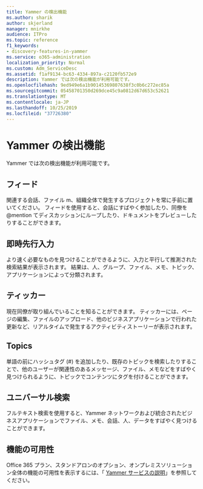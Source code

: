 ```yaml
---
title: Yammer の検出機能
ms.author: sharik
author: skjerland
manager: mnirkhe
audience: ITPro
ms.topic: reference
f1_keywords:
- discovery-features-in-yammer
ms.service: o365-administration
localization_priority: Normal
ms.custom: Adm_ServiceDesc
ms.assetid: f1af9134-bc63-4334-897a-c2120fb572e9
description: Yammer では次の検出機能が利用可能です。
ms.openlocfilehash: 9ed949e6a1b90145369807638f3c0b6c272ec85a
ms.sourcegitcommit: 05458701350d269dce45c9a0812d67d653c52621
ms.translationtype: MT
ms.contentlocale: ja-JP
ms.lasthandoff: 10/25/2019
ms.locfileid: "37726380"
---
```

# <a name="discovery-features-in-yammer"></a>Yammer の検出機能

Yammer では次の検出機能が利用可能です。
  
## <a name="feeds"></a>フィード

関連する会話、ファイル m、組織全体で発生するプロジェクトを常に手前に置いてください。 フィードを使用すると、会話にすばやく参加したり、同僚を @mention てディスカッションにループしたり、ドキュメントをプレビューしたりすることができます。

## <a name="instant-type-ahead"></a>即時先行入力

より速く必要なものを見つけることができるように、入力と平行して推測された検索結果が表示されます。 結果は、人、グループ、ファイル、メモ、トピック、アプリケーションによって分類されます。
    
## <a name="ticker"></a>ティッカー

現在同僚が取り組んでいることを知ることができます。 ティッカーには、ページの編集、ファイルのアップロード、他のビジネスアプリケーションで行われた更新など、リアルタイムで発生するアクティビティストーリーが表示されます。
  
## <a name="topics"></a>Topics

単語の前にハッシュタグ (#) を追加したり、既存のトピックを検索したりすることで、他のユーザーが関連性のあるメッセージ、ファイル、メモなどをすばやく見つけられるように、トピックでコンテンツにタグを付けることができます。
  
## <a name="universal-search"></a>ユニバーサル検索

フルテキスト検索を使用すると、Yammer ネットワークおよび統合されたビジネスアプリケーションでファイル、メモ、会話、人、データをすばやく見つけることができます。
  
## <a name="feature-availability"></a>機能の可用性

Office 365 プラン、スタンドアロンのオプション、オンプレミスソリューション全体の機能の可用性を表示するには、「 [Yammer サービスの説明](yammer-service-description.md)」を参照してください。
  
  
